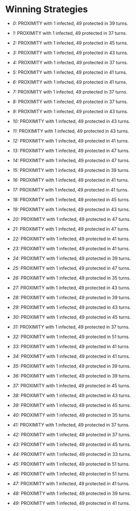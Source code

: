 # Winning Strategies

* _0:_ PROXIMITY with 1 infected, 49 protected in 39 turns.


* _1:_ PROXIMITY with 1 infected, 49 protected in 37 turns.


* _2:_ PROXIMITY with 1 infected, 49 protected in 45 turns.


* _3:_ PROXIMITY with 1 infected, 49 protected in 43 turns.


* _4:_ PROXIMITY with 1 infected, 49 protected in 37 turns.


* _5:_ PROXIMITY with 1 infected, 49 protected in 41 turns.


* _6:_ PROXIMITY with 1 infected, 49 protected in 41 turns.


* _7:_ PROXIMITY with 1 infected, 49 protected in 37 turns.


* _8:_ PROXIMITY with 1 infected, 49 protected in 37 turns.


* _9:_ PROXIMITY with 1 infected, 49 protected in 43 turns.


* _10:_ PROXIMITY with 1 infected, 49 protected in 43 turns.


* _11:_ PROXIMITY with 1 infected, 49 protected in 43 turns.


* _12:_ PROXIMITY with 1 infected, 49 protected in 41 turns.


* _13:_ PROXIMITY with 1 infected, 49 protected in 47 turns.


* _14:_ PROXIMITY with 1 infected, 49 protected in 47 turns.


* _15:_ PROXIMITY with 1 infected, 49 protected in 39 turns.


* _16:_ PROXIMITY with 1 infected, 49 protected in 41 turns.


* _17:_ PROXIMITY with 1 infected, 49 protected in 41 turns.


* _18:_ PROXIMITY with 1 infected, 49 protected in 45 turns.


* _19:_ PROXIMITY with 1 infected, 49 protected in 43 turns.


* _20:_ PROXIMITY with 1 infected, 49 protected in 47 turns.


* _21:_ PROXIMITY with 1 infected, 49 protected in 47 turns.


* _22:_ PROXIMITY with 1 infected, 49 protected in 41 turns.


* _23:_ PROXIMITY with 1 infected, 49 protected in 41 turns.


* _24:_ PROXIMITY with 1 infected, 49 protected in 39 turns.


* _25:_ PROXIMITY with 1 infected, 49 protected in 47 turns.


* _26:_ PROXIMITY with 1 infected, 49 protected in 35 turns.


* _27:_ PROXIMITY with 1 infected, 49 protected in 43 turns.


* _28:_ PROXIMITY with 1 infected, 49 protected in 39 turns.


* _29:_ PROXIMITY with 1 infected, 49 protected in 43 turns.


* _30:_ PROXIMITY with 1 infected, 49 protected in 45 turns.


* _31:_ PROXIMITY with 1 infected, 49 protected in 37 turns.


* _32:_ PROXIMITY with 1 infected, 49 protected in 51 turns.


* _33:_ PROXIMITY with 1 infected, 49 protected in 41 turns.


* _34:_ PROXIMITY with 1 infected, 49 protected in 41 turns.


* _35:_ PROXIMITY with 1 infected, 49 protected in 39 turns.


* _36:_ PROXIMITY with 1 infected, 49 protected in 39 turns.


* _37:_ PROXIMITY with 1 infected, 49 protected in 45 turns.


* _38:_ PROXIMITY with 1 infected, 49 protected in 43 turns.


* _39:_ PROXIMITY with 1 infected, 49 protected in 45 turns.


* _40:_ PROXIMITY with 1 infected, 49 protected in 35 turns.


* _41:_ PROXIMITY with 1 infected, 49 protected in 37 turns.


* _42:_ PROXIMITY with 1 infected, 49 protected in 37 turns.


* _43:_ PROXIMITY with 1 infected, 49 protected in 45 turns.


* _44:_ PROXIMITY with 1 infected, 49 protected in 33 turns.


* _45:_ PROXIMITY with 1 infected, 49 protected in 51 turns.


* _46:_ PROXIMITY with 1 infected, 49 protected in 51 turns.


* _47:_ PROXIMITY with 1 infected, 49 protected in 41 turns.


* _48:_ PROXIMITY with 1 infected, 49 protected in 39 turns.


* _49:_ PROXIMITY with 1 infected, 49 protected in 41 turns.


